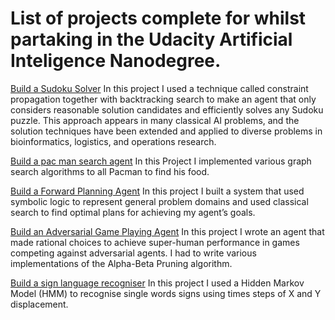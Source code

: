 # List of projects complete for whilst partaking in the Udacity Artificial Inteligence Nanodegree.

[Build a Sudoku Solver](AIND-Sudoku)
In this project I used a technique called constraint propagation together with backtracking search to make an agent that only considers reasonable solution candidates and efficiently solves any Sudoku puzzle. This approach appears in many classical AI problems, and the solution techniques have been extended and applied to diverse problems in bioinformatics, logistics, and operations research.

[Build a pac man search agent](aind_search)
In this Project I implemented various graph search algorithms to all Pacman to find his food.


[Build a Forward Planning Agent](AIND-Planning-master)
In this project I built a system that used symbolic logic to represent general problem domains and used classical search to find optimal plans for achieving my agent’s goals.

[Build an Adversarial Game Playing Agent](AIND-Isolation-master)
 In this project I wrote an agent that made rational choices to achieve super-human performance in games competing against adversarial agents. I had to write various implementations of the Alpha-Beta Pruning algorithm.

 [Build a sign language recogniser](AIND-Recognizer-master)
 In this project I used a Hidden Markov Model (HMM) to recognise single words signs using times steps of X and Y displacement.
